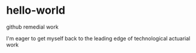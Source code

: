# hello-world
github remedial work

I'm eager to get myself back to the leading edge of technological actuarial work
